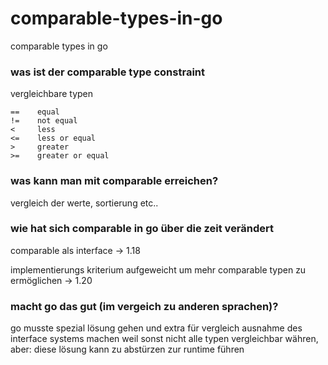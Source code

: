 # comparable-types-in-go
comparable types in go

### was ist der comparable type constraint

vergleichbare typen
```
==    equal
!=    not equal
<     less
<=    less or equal
>     greater
>=    greater or equal
```

### was kann man mit comparable erreichen?

vergleich der werte, sortierung etc..

### wie hat sich comparable in go über die zeit verändert

comparable als interface -> 1.18

implementierungs kriterium aufgeweicht um mehr comparable typen zu ermöglichen -> 1.20

### macht go das gut (im vergeich zu anderen sprachen)?

go musste spezial lösung gehen und extra für vergleich ausnahme des interface systems machen weil sonst nicht alle typen vergleichbar währen, aber: diese lösung kann zu abstürzen zur runtime führen
